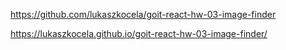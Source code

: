 https://github.com/lukaszkocela/goit-react-hw-03-image-finder

https://lukaszkocela.github.io/goit-react-hw-03-image-finder/
